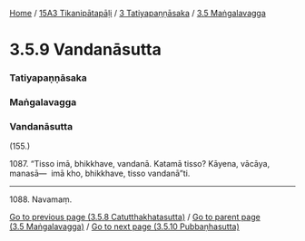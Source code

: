 
[Home](/) / [15A3 Tikanipātapāḷi](../../../15A3.md) / [3 Tatiyapaṇṇāsaka](../../3.md) / [3.5 Maṅgalavagga](../3.5.md)

# 3.5.9 Vandanāsutta

### Tatiyapaṇṇāsaka

### Maṅgalavagga

### Vandanāsutta

(155.)

1087\. “Tisso imā, bhikkhave, vandanā. Katamā tisso? Kāyena, vācāya, manasā—  imā kho, bhikkhave, tisso vandanā”ti.

---

1088\. Navamaṃ.



[Go to previous page (3.5.8 Catutthakhatasutta)](3.5.8.md) / [Go to parent page (3.5 Maṅgalavagga)](../3.5.md) / [Go to next page (3.5.10 Pubbaṇhasutta)](3.5.10.md)


